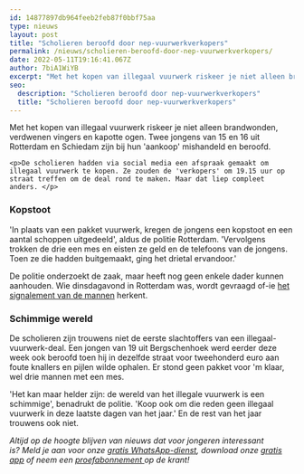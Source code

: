 ```yaml
---
id: 14877897db964feeb2feb87f0bbf75aa
type: nieuws
layout: post
title: "Scholieren beroofd door nep-vuurwerkverkopers"
permalink: /nieuws/scholieren-beroofd-door-nep-vuurwerkverkopers/
date: 2022-05-11T19:16:41.067Z
author: 7biA1WiYB
excerpt: "Met het kopen van illegaal vuurwerk riskeer je niet alleen brandwonden, verdwenen vingers en kapotte ogen. Twee jongens van 15 en 16 uit Rotterdam en Schiedam zijn bij hun 'aankoop' mishandeld en beroofd.   "
seo:
  description: "Scholieren beroofd door nep-vuurwerkverkopers"
  title: "Scholieren beroofd door nep-vuurwerkverkopers"
---
```

Met het kopen van illegaal vuurwerk riskeer je niet alleen brandwonden, verdwenen vingers en kapotte ogen. Twee jongens van 15 en 16 uit Rotterdam en Schiedam zijn bij hun 'aankoop' mishandeld en beroofd.   

    <p>De scholieren hadden via social media een afspraak gemaakt om illegaal vuurwerk te kopen. Ze zouden de 'verkopers' om 19.15 uur op straat treffen om de deal rond te maken. Maar dat liep compleet anders. </p>
<h3>Kopstoot</h3>
<p>'In plaats van een pakket vuurwerk, kregen de jongens een kopstoot en een aantal schoppen uitgedeeld', aldus de politie Rotterdam. 'Vervolgens trokken de drie een mes en eisten ze geld en de telefoons van de jongens. Toen ze die hadden buitgemaakt, ging het drietal ervandoor.'</p>
<p>De politie onderzoekt de zaak, maar heeft nog geen enkele dader kunnen aanhouden. Wie dinsdagavond in Rotterdam was, wordt gevraagd of-ie <a href="https://www.politie.nl/nieuws/2016/december/28/07-wederom-beroving-bij-aankoop-illegaal-vuurwerk.html" target="_blank">het signalement van de mannen</a> herkent. </p>
<h3>Schimmige wereld</h3>
<p>De scholieren zijn trouwens niet de eerste slachtoffers van een illegaal-vuurwerk-deal. Een jongen van 19 uit Bergschenhoek werd eerder deze week ook beroofd toen hij in dezelfde straat voor tweehonderd euro aan foute knallers en pijlen wilde ophalen. Er stond geen pakket voor 'm klaar, wel drie mannen met een mes.</p>
<p>'Het kan maar helder zijn: de wereld van het illegale vuurwerk is een schimmige', benadrukt de politie. 'Koop ook om die reden geen illegaal vuurwerk in deze laatste dagen van het jaar.' En de rest van het jaar trouwens ook niet. </p>
<p><em>Altijd op de hoogte blijven van nieuws dat voor jongeren interessant is? Meld je aan voor onze </em><a href="https://7dagen.netlify.app/whatsapp"><em>gratis WhatsApp-dienst</em></a><em>, download onze </em><a href="https://7dagen.netlify.app/app"><em>gratis app</em></a><em> of neem een </em><a href="https://abonneren.sevendays.nl/abonneren/abonnementen/ae/artikel"><em>proefabonnement </em></a><em>op de krant!</em></p>  
